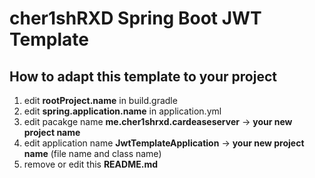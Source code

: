 # cher1shRXD Spring Boot JWT Template

## How to adapt this template to your project
1. edit **rootProject.name** in build.gradle
2. edit **spring.application.name** in application.yml
3. edit pacakge name **me.cher1shrxd.cardeaseserver** -> **your new project name**
4. edit application name **JwtTemplateApplication** -> **your new project name** (file name and class name)
5. remove or edit this **README.md**
